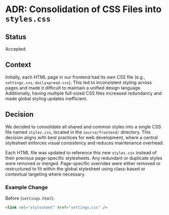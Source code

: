 # ADR: Consolidation of CSS Files into `styles.css`

## Status

Accepted

## Context

Initially, each HTML page in our frontend had its own CSS file (e.g., `settings.css`, `dailyspread.css`). This led to inconsistent styling across pages and made it difficult to maintain a unified design language. Additionally, having multiple full-sized CSS files increased redundancy and made global styling updates inefficient.

## Decision

We decided to consolidate all shared and common styles into a single CSS file named `styles.css`, located in the `source/frontend/` directory. This decision aligns with best practices for web development, where a central stylesheet enforces visual consistency and reduces maintenance overhead.

Each HTML file was updated to reference this new `styles.css` instead of their previous page-specific stylesheets. Any redundant or duplicate styles were removed or merged. Page-specific overrides were either removed or restructured to fit within the global stylesheet using class-based or contextual targeting where necessary.

### Example Change

Before (`settings.html`):

```html
<link rel="stylesheet" href="settings.css" />
```
